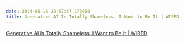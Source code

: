 ```yaml
---
date: 2024-05-16 22:57:37.173000
title: Generative AI Is Totally Shameless. I Want to Be It | WIRED
---
```


[Generative AI Is Totally Shameless. I Want to Be It | WIRED](https://www.wired.com/story/generative-ai-totally-shameless/)